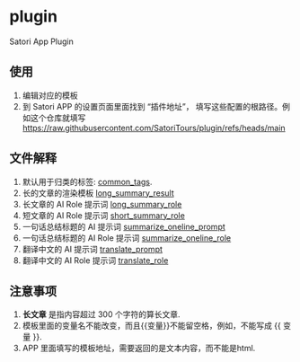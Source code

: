 # plugin
Satori App Plugin

## 使用

1. 编辑对应的模板
2. 到 Satori APP 的设置页面里面找到 “插件地址”， 填写这些配置的根路径。例如这个仓库就填写 https://raw.githubusercontent.com/SatoriTours/plugin/refs/heads/main

## 文件解释

1. 默认用于归类的标签: [common_tags](https://github.com/SatoriTours/plugin/blob/main/common_tags).
2. 长的文章的渲染模板 [long_summary_result](https://github.com/SatoriTours/plugin/blob/main/long_summary_result)
3. 长文章的 AI Role 提示词 [long_summary_role](https://github.com/SatoriTours/plugin/blob/main/long_summary_role)
4. 短文章的 AI Role 提示词 [short_summary_role](https://github.com/SatoriTours/plugin/blob/main/short_summary_role)
5. 一句话总结标题的 AI 提示词 [summarize_oneline_prompt](https://github.com/SatoriTours/plugin/blob/main/summarize_oneline_prompt)
6. 一句话总结标题的 AI Role 提示词 [summarize_oneline_role](https://github.com/SatoriTours/plugin/blob/main/summarize_oneline_role)
7. 翻译中文的 AI 提示词 [translate_prompt](https://github.com/SatoriTours/plugin/blob/main/translate_prompt)
8. 翻译中文的 AI Role 提示词 [translate_role](https://github.com/SatoriTours/plugin/blob/main/translate_role)

##  注意事项

1. **长文章** 是指内容超过 300 个字符的算长文章.
2. 模板里面的变量名不能改变，而且{{变量}}不能留空格，例如，不能写成 {{ 变量 }}.
3. APP 里面填写的模板地址，需要返回的是文本内容，而不能是html.
